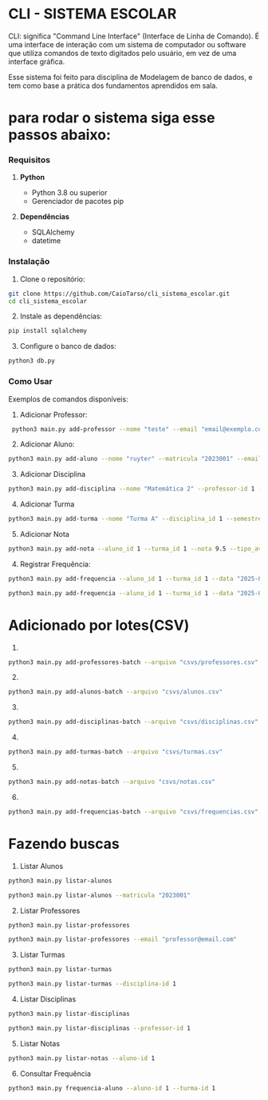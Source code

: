 
# CLI - SISTEMA ESCOLAR

CLI: significa "Command Line Interface" (Interface de Linha de Comando). É uma interface de interação com um sistema de computador ou software que utiliza comandos de texto digitados pelo usuário, em vez de uma interface gráfica. 


Esse sistema foi feito para disciplina de Modelagem de banco de dados, e tem como base a prática dos fundamentos aprendidos em sala.

# para rodar o sistema siga esse passos abaixo:

### Requisitos

1. **Python**
   - Python 3.8 ou superior
   - Gerenciador de pacotes pip

2. **Dependências**
   - SQLAlchemy
   - datetime

### Instalação

1. Clone o repositório:
```bash
git clone https://github.com/CaioTarso/cli_sistema_escolar.git
cd cli_sistema_escolar
```

2. Instale as dependências:
```bash
pip install sqlalchemy
```

3. Configure o banco de dados:
```bash
python3 db.py
```

### Como Usar

Exemplos de comandos disponíveis:

1. Adicionar Professor:
```bash
 python3 main.py add-professor --nome "teste" --email "email@exemplo.com" --titulacao "Doutor" --departamento "TI" --data_contratacao "2024-08-09" --ativo False
```

2. Adicionar Aluno:
```bash
python3 main.py add-aluno --nome "ruyter" --matricula "2023001" --email "xaolim@gamil.com" --data_nascimento 2004-04-14 --curso "Engenharia" --periodo 4 --status "Ativo"
```

3. Adicionar Disciplina
```bash
python3 main.py add-disciplina --nome "Matemática 2" --professor-id 1 --codigo "3" --creditos 40 --carga_horaria 50 --ementa "estudo de funcoes" --pre_requisitos "ter cursado matemática 1" --departamento "exatas"
```

4. Adicionar Turma
```bash
python3 main.py add-turma --nome "Turma A" --disciplina_id 1 --semestre "2025.1" --horario "SEX 13:00-15:00" --sala "2C" --vagas_totais 40 --vagas_ocupadas 0 --status "Ativa"
```

5. Adicionar Nota
```bash
python3 main.py add-nota --aluno_id 1 --turma_id 1 --nota 9.5 --tipo_avaliacao "Prova" --peso 1.0 --data_lancamento 2025-06-11 --observacao "aluno caiu rendimento"
```

4. Registrar Frequência:
```bash
python3 main.py add-frequencia --aluno_id 1 --turma_id 1 --data "2025-06-04" --presente True --conteudo_aula "matriz"
```
```bash
python3 main.py add-frequencia --aluno_id 1 --turma_id 1 --data "2025-06-04" --presente False --justificativa "Doente" --conteudo_aula "matriz"
```


# Adicionado por lotes(CSV)

1.
```bash
python3 main.py add-professores-batch --arquivo "csvs/professores.csv"
```
2.
```bash
python3 main.py add-alunos-batch --arquivo "csvs/alunos.csv"
```
3.
```bash
python3 main.py add-disciplinas-batch --arquivo "csvs/disciplinas.csv"
```
4.
```bash
python3 main.py add-turmas-batch --arquivo "csvs/turmas.csv"
```
5.
```bash
python3 main.py add-notas-batch --arquivo "csvs/notas.csv"
```
6.
```bash
python3 main.py add-frequencias-batch --arquivo "csvs/frequencias.csv"
```
#  Fazendo buscas 

1. Listar Alunos
```bash
python3 main.py listar-alunos
```
```bash
python3 main.py listar-alunos --matricula "2023001"
```
2. Listar Professores
```bash
python3 main.py listar-professores
```
```bash
python3 main.py listar-professores --email "professor@email.com"
```

3. Listar Turmas
```bash
python3 main.py listar-turmas
```
```bash
python3 main.py listar-turmas --disciplina-id 1
```

4. Listar Disciplinas
```bash
python3 main.py listar-disciplinas
```
```bash
python3 main.py listar-disciplinas --professor-id 1
```

5. Listar Notas
```bash
python3 main.py listar-notas --aluno-id 1
```
6. Consultar Frequência
```bash
python3 main.py frequencia-aluno --aluno-id 1 --turma-id 1
```